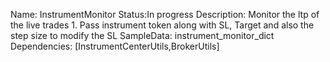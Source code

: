 Name: InstrumentMonitor
Status:In progress
Description: Monitor the ltp of the live trades
            1. Pass instrument token along with SL, Target and also the step size to modify the SL
SampleData: instrument_monitor_dict
Dependencies: [InstrumentCenterUtils,BrokerUtils]
